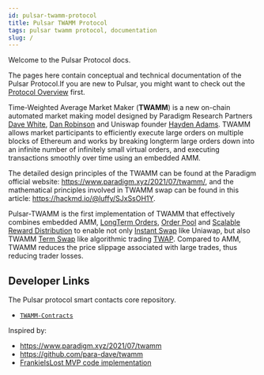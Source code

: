 ```yaml
---
id: pulsar-twamm-protocol
title: Pulsar TWAMM Protocol
tags: pulsar twamm protocol, documentation
slug: /
---
```


Welcome to the Pulsar Protocol docs.

The pages here contain conceptual and technical documentation of the Pulsar Protocol.If you are new to Pulsar, you might want to check out the [Protocol Overview](../concepts/protocol-overview/introduction) first.

Time-Weighted Average Market Maker (**TWAMM**) is a new on-chain automated market making model designed by
Paradigm Research Partners [Dave White](https://twitter.com/_Dave__White_), [Dan Robinson](https://twitter.com/danrobinson) and Uniswap founder [Hayden Adams](https://twitter.com/haydenzadams). TWAMM allows market participants to efficiently execute large orders on multiple blocks of Ethereum and works by breaking longterm large orders down into an infinite number of infinitely small virtual orders, and executing transactions smoothly over time using an embedded AMM.

The detailed design principles of the TWAMM can be found at the Paradigm official website: <https://www.paradigm.xyz/2021/07/twamm/>, and the mathematical principles involved in TWAMM swap can be found in this article: <https://hackmd.io/@luffy/SJxSsOH1Y>.

Pulsar-TWAMM is the first implementation of TWAMM that effectively combines embedded AMM, [LongTerm Orders](concepts/02-core-concepts/04-long-term-orders.md), [Order Pool](concepts/02-core-concepts/05-order-pool.md) and [Scalable Reward Distribution](https://uploads-ssl.webflow.com/5ad71ffeb79acc67c8bcdaba/5ad8d1193a40977462982470_scalable-reward-distribution-paper.pdf) to enable not only [Instant Swap](concepts/02-core-concepts/01-instant-swap.md) like Uniawap, but also TWAMM [Term Swap](concepts/02-core-concepts/02-term-swap.md) like algorithmic trading [TWAP](https://en.wikipedia.org/wiki/Time-weighted_average_price). Compared to AMM, TWAMM reduces the price slippage associated with large trades, thus reducing trader losses.

## Developer Links

The Pulsar protocol smart contacts core repository.

- [`TWAMM-Contracts`](https://github.com/PulsarSwap/TWAMM-Contracts)

<!-- The TWAMM SDK, which can assist developers when interacting with the Pulsar protocol can be found here.

- [`TWAMM-SDK`](https://github.com/PulsarSwap/TWAMM-SDK) -->

Inspired by:

- <https://www.paradigm.xyz/2021/07/twamm>
- <https://github.com/para-dave/twamm>
- [FrankieIsLost MVP code implementation](https://github.com/FrankieIsLost/TWAMM)
